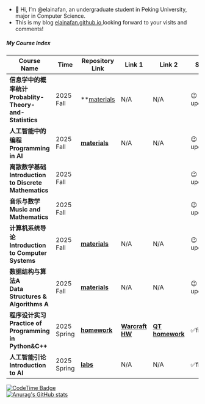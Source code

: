 - 👋 Hi, I’m @elainafan, an undergraduate student in Peking University, major in Computer Science.
- This is my blog [elainafan.github.io](https://elainafan.github.io),looking forward to your visits and comments!

##### My Course Index
| Course Name                                                  | Time        | Repository Link                                              | Link 1 | Link 2 | States | 
| ------------------------------------------------------------ | ----------- | ------------------------------------------------------------ | ------------------------------------------------------------ | ------------------------------------------------------------ | --- |
| **信息学中的概率统计<br />Probablity-Theory-and-Statistics**                | 2025 Fall   | **[materials](https://github.com/elainafan/Probablity-Theory-and-Statistics-2025Fall-PKU)     |  N/A  |  N/A  | 😉updating |
| **人工智能中的编程<br />Programming in AI**                                 | 2025 Fall   | **[materials](https://github.com/elainafan/Programming-in-AI-2025Fall-PKU)**                  |  N/A  |  N/A  | 😉updating |
| **离散数学基础<br />Introduction to Discrete Mathematics**                  | 2025 Fall   |    |       |       | 😉updating |
| **音乐与数学<br />Music and Mathematics**                                   | 2025 Fall   |    |       |       | 😉updating |
| **计算机系统导论<br />Introduction to Computer Systems**                    | 2025 Fall   | **[materials](https://github.com/elainafan/Introduction-to-Computer-Systems-2025Fall-PKU)**   |  N/A  |  N/A  | 😉updating |
| **数据结构与算法A<br />Data Structures & Algorithms A**                     | 2025 Fall   | **[materials](https://github.com/elainafan/Data-Structures-and-Algorithms-A-2025Fall-PKU)**  |  N/A  |  N/A  | 😉updating |
| **程序设计实习<br />Practice of Programming in Python&C++**                 | 2025 Spring | **[homework](https://github.com/elainafan/PKU_2025_practice-of-programming-in-cpp_HomeWork)** | **[Warcraft HW](https://github.com/elainafan/PKU_2025_Practice-of-programming-in-cpp_WarCraft)** | **[QT homework](https://github.com/elainafan/notebook_for_PKU_2025_practice-of-programming-in-cpp)** | ✅finished | 
| **人工智能引论<br />Introduction to AI**                        | 2025 Spring | **[labs](https://github.com/elainafan/PKU_2025_Introduction_to_AI)** | N/A | N/A | ✅finished |

[![CodeTime Badge](https://shields.jannchie.com/endpoint?style=social&color=222&url=https%3A%2F%2Fapi.codetime.dev%2Fv3%2Fusers%2Fshield%3Fuid%3D32735)](https://codetime.dev)  
[![Anurag's GitHub stats](https://github-readme-stats.vercel.app/api?username=elainafan)](https://github.com/anuraghazra/github-readme-stats)

<!---
elainafan/elainafan is a ✨ special ✨ repository because its `README.md` (this file) appears on your GitHub profile.
You can click the Preview link to take a look at your changes.
--->
